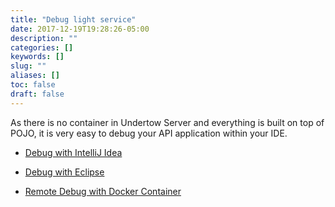 ```yaml
---
title: "Debug light service"
date: 2017-12-19T19:28:26-05:00
description: ""
categories: []
keywords: []
slug: ""
aliases: []
toc: false
draft: false
---
```


As there is no container in Undertow Server and everything is built on top of POJO, it
is very easy to debug your API application within your IDE.

* [Debug with IntelliJ Idea][]

* [Debug with Eclipse][]

* [Remote Debug with Docker Container][]

[Debug with IntelliJ Idea]: /tutorial/common/debug/idea/
[Debug with Eclipse]: /tutorial/common/debug/eclipse/
[Remote Debug with Docker Container]: /tutorial/common/debug/docker-remote/
